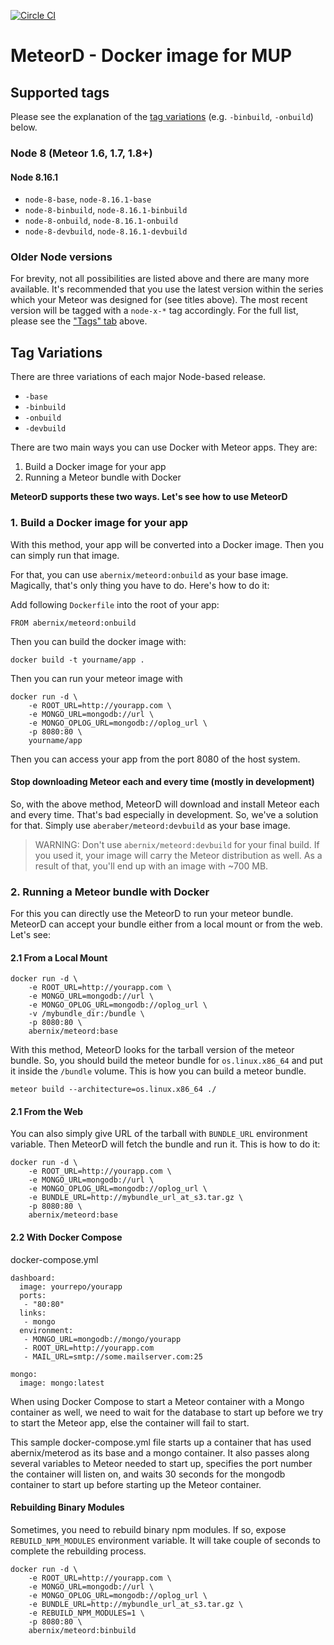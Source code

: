 [![Circle CI](https://circleci.com/gh/abernix/meteord/tree/master.svg?style=svg)](https://circleci.com/gh/abernix/meteord/tree/master)

# MeteorD - Docker image for MUP

## Supported tags

Please see the explanation of the [tag variations](#tag-variations) (e.g. `-binbuild`, `-onbuild`) below.

### Node 8 (Meteor 1.6, 1.7, 1.8+)

#### Node 8.16.1

* `node-8-base`, `node-8.16.1-base`
* `node-8-binbuild`, `node-8.16.1-binbuild`
* `node-8-onbuild`, `node-8.16.1-onbuild`
* `node-8-devbuild`, `node-8.16.1-devbuild`

### Older Node versions

For brevity, not all possibilities are listed above and there are many more available.  It's recommended that you use the latest version within the series which your Meteor was designed for (see titles above).  The most recent version will be tagged with a `node-x-*` tag accordingly.  For the full list, please see the ["Tags" tab](https://hub.docker.com/r/abernix/meteord/tags/) above.

## Tag Variations

There are three variations of each major Node-based release.

* `-base`
* `-binbuild`
* `-onbuild`
* `-devbuild`


There are two main ways you can use Docker with Meteor apps. They are:

1. Build a Docker image for your app
2. Running a Meteor bundle with Docker

**MeteorD supports these two ways. Let's see how to use MeteorD**

### 1. Build a Docker image for your app

With this method, your app will be converted into a Docker image. Then you can simply run that image.

For that, you can use `abernix/meteord:onbuild` as your base image. Magically, that's only thing you have to do. Here's how to do it:

Add following `Dockerfile` into the root of your app:

~~~shell
FROM abernix/meteord:onbuild
~~~

Then you can build the docker image with:

~~~shell
docker build -t yourname/app .
~~~

Then you can run your meteor image with

~~~shell
docker run -d \
    -e ROOT_URL=http://yourapp.com \
    -e MONGO_URL=mongodb://url \
    -e MONGO_OPLOG_URL=mongodb://oplog_url \
    -p 8080:80 \
    yourname/app
~~~
Then you can access your app from the port 8080 of the host system.

#### Stop downloading Meteor each and every time (mostly in development)

So, with the above method, MeteorD will download and install Meteor each and every time. That's bad especially in development. So, we've a solution for that. Simply use `aberaber/meteord:devbuild` as your base image.

> WARNING: Don't use `abernix/meteord:devbuild` for your final build. If you used it, your image will carry the Meteor distribution as well. As a result of that, you'll end up with an image with ~700 MB.

### 2. Running a Meteor bundle with Docker

For this you can directly use the MeteorD to run your meteor bundle. MeteorD can accept your bundle either from a local mount or from the web. Let's see:

#### 2.1 From a Local Mount

~~~shell
docker run -d \
    -e ROOT_URL=http://yourapp.com \
    -e MONGO_URL=mongodb://url \
    -e MONGO_OPLOG_URL=mongodb://oplog_url \
    -v /mybundle_dir:/bundle \
    -p 8080:80 \
    abernix/meteord:base
~~~

With this method, MeteorD looks for the tarball version of the meteor bundle. So, you should build the meteor bundle for `os.linux.x86_64` and put it inside the `/bundle` volume. This is how you can build a meteor bundle.

~~~shell
meteor build --architecture=os.linux.x86_64 ./
~~~

#### 2.1 From the Web

You can also simply give URL of the tarball with `BUNDLE_URL` environment variable. Then MeteorD will fetch the bundle and run it. This is how to do it:

~~~shell
docker run -d \
    -e ROOT_URL=http://yourapp.com \
    -e MONGO_URL=mongodb://url \
    -e MONGO_OPLOG_URL=mongodb://oplog_url \
    -e BUNDLE_URL=http://mybundle_url_at_s3.tar.gz \
    -p 8080:80 \
    abernix/meteord:base
~~~

#### 2.2 With Docker Compose

docker-compose.yml
~~~shell
dashboard:
  image: yourrepo/yourapp
  ports:
   - "80:80"
  links:
   - mongo
  environment:
   - MONGO_URL=mongodb://mongo/yourapp
   - ROOT_URL=http://yourapp.com
   - MAIL_URL=smtp://some.mailserver.com:25

mongo:
  image: mongo:latest
~~~

When using Docker Compose to start a Meteor container with a Mongo container as well, we need to wait for the database to start up before we try to start the Meteor app, else the container will fail to start.

This sample docker-compose.yml file starts up a container that has used abernix/meterod as its base and a mongo container. It also passes along several variables to Meteor needed to start up, specifies the port number the container will listen on, and waits 30 seconds for the mongodb container to start up before starting up the Meteor container.

#### Rebuilding Binary Modules

Sometimes, you need to rebuild binary npm modules. If so, expose `REBUILD_NPM_MODULES` environment variable. It will take couple of seconds to complete the rebuilding process.

~~~shell
docker run -d \
    -e ROOT_URL=http://yourapp.com \
    -e MONGO_URL=mongodb://url \
    -e MONGO_OPLOG_URL=mongodb://oplog_url \
    -e BUNDLE_URL=http://mybundle_url_at_s3.tar.gz \
    -e REBUILD_NPM_MODULES=1 \
    -p 8080:80 \
    abernix/meteord:binbuild
~~~
